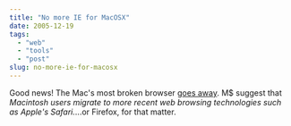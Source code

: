 ```yaml
---
title: "No more IE for MacOSX"
date: 2005-12-19
tags: 
  - "web"
  - "tools"
  - "post"
slug: no-more-ie-for-macosx
---
```


Good news! The Mac's most broken browser [goes away](http://www.microsoft.com/mac/products/internetexplorer/internetexplorer.aspx?pid=internetexplorer). M$ suggest that _Macintosh users migrate to more recent web browsing technologies such as Apple's Safari._...or Firefox, for that matter.
